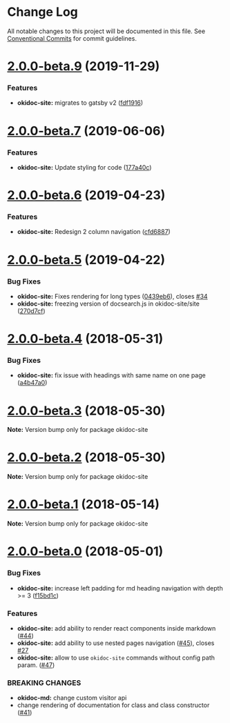 # Change Log

All notable changes to this project will be documented in this file.
See [Conventional Commits](https://conventionalcommits.org) for commit guidelines.

# [2.0.0-beta.9](https://github.com/wix/okidoc/compare/v2.0.0-beta.8...v2.0.0-beta.9) (2019-11-29)

### Features

- **okidoc-site:** migrates to gatsby v2 ([fdf1916](https://github.com/wix/okidoc/commit/fdf191625a45512d378aae7270b12e162f2e1d2c))

# [2.0.0-beta.7](https://github.com/wix/okidoc/compare/v2.0.0-beta.6...v2.0.0-beta.7) (2019-06-06)

### Features

- **okidoc-site:** Update styling for code ([177a40c](https://github.com/wix/okidoc/commit/177a40c))

# [2.0.0-beta.6](https://github.com/wix/okidoc/compare/v2.0.0-beta.5...v2.0.0-beta.6) (2019-04-23)

### Features

- **okidoc-site:** Redesign 2 column navigation ([cfd6887](https://github.com/wix/okidoc/commit/cfd6887))

# [2.0.0-beta.5](https://github.com/wix/okidoc/compare/v2.0.0-beta.4...v2.0.0-beta.5) (2019-04-22)

### Bug Fixes

- **okidoc-site:** Fixes rendering for long types ([0439eb6](https://github.com/wix/okidoc/commit/0439eb6)), closes [#34](https://github.com/wix/okidoc/issues/34)
- **okidoc-site:** freezing version of docsearch.js in okidoc-site/site ([270d7cf](https://github.com/wix/okidoc/commit/270d7cf))

<a name="2.0.0-beta.4"></a>

# [2.0.0-beta.4](https://github.com/wix/okidoc/compare/v2.0.0-beta.3...v2.0.0-beta.4) (2018-05-31)

### Bug Fixes

- **okidoc-site:** fix issue with headings with same name on one page ([a4b47a0](https://github.com/wix/okidoc/commit/a4b47a0))

<a name="2.0.0-beta.3"></a>

# [2.0.0-beta.3](https://github.com/wix/okidoc/compare/v2.0.0-beta.2...v2.0.0-beta.3) (2018-05-30)

**Note:** Version bump only for package okidoc-site

<a name="2.0.0-beta.2"></a>

# [2.0.0-beta.2](https://github.com/wix/okidoc/compare/v2.0.0-beta.1...v2.0.0-beta.2) (2018-05-30)

**Note:** Version bump only for package okidoc-site

<a name="2.0.0-beta.1"></a>

# [2.0.0-beta.1](https://github.com/wix/okidoc/compare/v2.0.0-beta.0...v2.0.0-beta.1) (2018-05-14)

**Note:** Version bump only for package okidoc-site

<a name="2.0.0-beta.0"></a>

# [2.0.0-beta.0](https://github.com/wix/okidoc/compare/v1.6.0...v2.0.0-beta.0) (2018-05-01)

### Bug Fixes

- **okidoc-site:** increase left padding for md heading navigation with depth >= 3 ([f15bd1c](https://github.com/wix/okidoc/commit/f15bd1caeaf97fb508683eb87806e8ae3e4055b8))

### Features

- **okidoc-site:** add ability to render react components inside markdown ([#44](https://github.com/wix/okidoc/pull/44))
- **okidoc-site:** add ability to use nested pages navigation ([#45](https://github.com/wix/okidoc/pull/45)), closes [#27](https://github.com/wix/okidoc/issues/27)
- **okidoc-site:** allow to use `okidoc-site` commands without config path param. ([#47](https://github.com/wix/okidoc/pull/47))

### BREAKING CHANGES

- **okidoc-md:** change custom visitor api
- change rendering of documentation for class and class constructor ([#41](https://github.com/wix/okidoc/pull/41))
